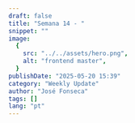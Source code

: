 ```yaml
---
draft: false
title: "Semana 14 - "
snippet: ""
image:
  {
    src: "../../assets/hero.png",
    alt: "frontend master",
  }
publishDate: "2025-05-20 15:39"
category: "Weekly Update"
author: "José Fonseca"
tags: []
lang: "pt"
---
```



